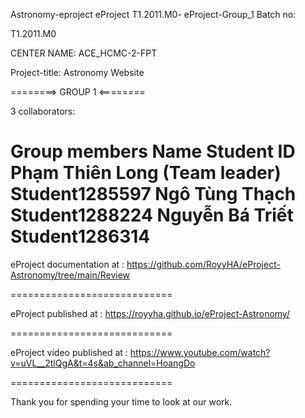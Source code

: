 Astronomy-eproject eProject T1.2011.M0- eProject-Group_1 Batch no:

T1.2011.M0

CENTER NAME: ACE_HCMC-2-FPT

Project-title: Astronomy Website

========> GROUP 1 <========

3 collaborators:

Group members                  Name	                         Student ID
                          Phạm Thiên Long (Team leader)     Student1285597
                          Ngô Tùng Thạch                    Student1288224
                          Nguyễn Bá Triết                   Student1286314
============================

eProject documentation at : https://github.com/RoyyHA/eProject-Astronomy/tree/main/Review

============================

eProject published at : https://royyha.github.io/eProject-Astronomy/

============================

eProject video published at : https://www.youtube.com/watch?v=uVL__2tlQgA&t=4s&ab_channel=HoangDo

============================

Thank you for spending your time to look at our work.
